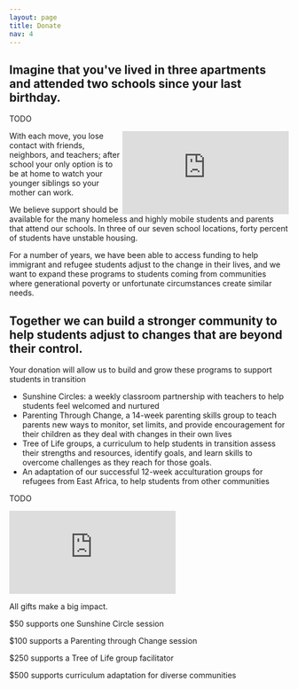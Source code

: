 ```yaml
---
layout: page
title: Donate
nav: 4
---
```


## Imagine that you've lived in three apartments and attended two schools since your last birthday.

TODO
<iframe class="page_donate_1" frameborder="0" src="http://watercoursecounseling.org/cgi-bin/snippet.cgi?todo=as_page;instance=4547309800;num=0;community_id=4008571252" scrolling="no" allowtransparency="true" style="float: right;"></iframe>

With each move, you lose contact with friends, neighbors, and teachers; after school your only option is to be at home to watch your younger siblings so your mother can work.
 
We believe support should be available for the many homeless and highly mobile students and parents that attend our schools. In three of our seven school locations, forty percent of students have unstable housing.
 
For a number of years, we have been able to access funding to help immigrant and refugee students adjust to the change in their lives, and we want to expand these programs to students coming from communities where generational poverty or unfortunate circumstances create similar needs.

## Together we can build a stronger community to help students adjust to changes that are beyond their control.

Your donation will allow us to build and grow these programs to support students in transition
 
* Sunshine Circles: a weekly classroom partnership with teachers to help students feel welcomed and nurtured
* Parenting Through Change, a 14-week parenting skills group to teach parents new ways to monitor, set limits, and provide encouragement for their children as they deal with changes in their own lives
* Tree of Life groups, a curriculum to help students in transition assess their strengths and resources, identify goals, and learn skills to overcome challenges as they reach for those goals.
* An adaptation of our successful 12-week acculturation groups for refugees from East Africa, to help students from other communities

TODO
<iframe class="page_donate_1" frameborder="0" src="http://watercoursecounseling.org/cgi-bin/snippet.cgi?todo=as_page;instance=4547309800;num=0;community_id=4008571252" scrolling="no" allowtransparency="true"></iframe>

All gifts make a big impact.

$50 supports one Sunshine Circle session
 
$100 supports a Parenting through Change session

$250 supports a Tree of Life group facilitator

$500 supports curriculum adaptation for diverse communities

